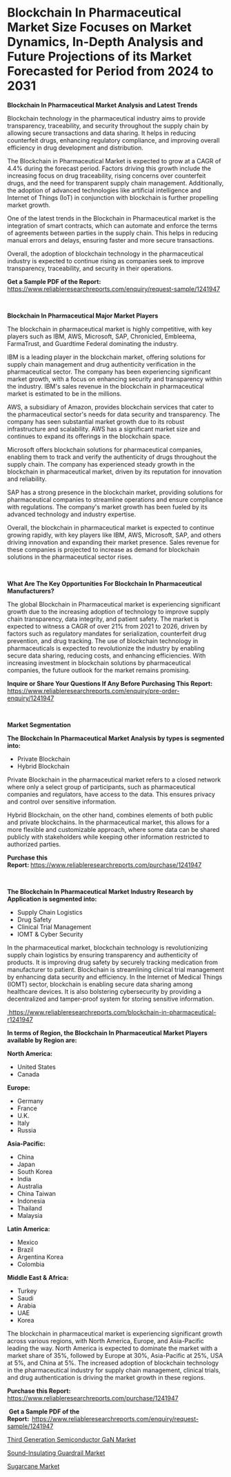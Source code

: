 <p><h1>Blockchain In Pharmaceutical Market Size Focuses on Market Dynamics, In-Depth Analysis and Future Projections of its Market Forecasted for Period from 2024 to 2031</h1></p><p><strong>Blockchain In Pharmaceutical Market Analysis and Latest Trends</strong></p>
<p><p>Blockchain technology in the pharmaceutical industry aims to provide transparency, traceability, and security throughout the supply chain by allowing secure transactions and data sharing. It helps in reducing counterfeit drugs, enhancing regulatory compliance, and improving overall efficiency in drug development and distribution.</p><p>The Blockchain in Pharmaceutical Market is expected to grow at a CAGR of 4.4% during the forecast period. Factors driving this growth include the increasing focus on drug traceability, rising concerns over counterfeit drugs, and the need for transparent supply chain management. Additionally, the adoption of advanced technologies like artificial intelligence and Internet of Things (IoT) in conjunction with blockchain is further propelling market growth.</p><p>One of the latest trends in the Blockchain in Pharmaceutical market is the integration of smart contracts, which can automate and enforce the terms of agreements between parties in the supply chain. This helps in reducing manual errors and delays, ensuring faster and more secure transactions.</p><p>Overall, the adoption of blockchain technology in the pharmaceutical industry is expected to continue rising as companies seek to improve transparency, traceability, and security in their operations.</p></p>
<p><strong>Get a Sample PDF of the Report:&nbsp;</strong> <a href="https://www.reliableresearchreports.com/enquiry/request-sample/1241947">https://www.reliableresearchreports.com/enquiry/request-sample/1241947</a></p>
<p>&nbsp;</p>
<p><strong>Blockchain In Pharmaceutical Major Market Players</strong></p>
<p><p>The blockchain in pharmaceutical market is highly competitive, with key players such as IBM, AWS, Microsoft, SAP, Chronicled, Embleema, FarmaTrust, and Guardtime Federal dominating the industry. </p><p>IBM is a leading player in the blockchain market, offering solutions for supply chain management and drug authenticity verification in the pharmaceutical sector. The company has been experiencing significant market growth, with a focus on enhancing security and transparency within the industry. IBM's sales revenue in the blockchain in pharmaceutical market is estimated to be in the millions.</p><p>AWS, a subsidiary of Amazon, provides blockchain services that cater to the pharmaceutical sector's needs for data security and transparency. The company has seen substantial market growth due to its robust infrastructure and scalability. AWS has a significant market size and continues to expand its offerings in the blockchain space.</p><p>Microsoft offers blockchain solutions for pharmaceutical companies, enabling them to track and verify the authenticity of drugs throughout the supply chain. The company has experienced steady growth in the blockchain in pharmaceutical market, driven by its reputation for innovation and reliability.</p><p>SAP has a strong presence in the blockchain market, providing solutions for pharmaceutical companies to streamline operations and ensure compliance with regulations. The company's market growth has been fueled by its advanced technology and industry expertise.</p><p>Overall, the blockchain in pharmaceutical market is expected to continue growing rapidly, with key players like IBM, AWS, Microsoft, SAP, and others driving innovation and expanding their market presence. Sales revenue for these companies is projected to increase as demand for blockchain solutions in the pharmaceutical sector rises.</p></p>
<p>&nbsp;</p>
<p><strong>What Are The Key Opportunities For Blockchain In Pharmaceutical Manufacturers?</strong></p>
<p><p>The global Blockchain in Pharmaceutical market is experiencing significant growth due to the increasing adoption of technology to improve supply chain transparency, data integrity, and patient safety. The market is expected to witness a CAGR of over 21% from 2021 to 2026, driven by factors such as regulatory mandates for serialization, counterfeit drug prevention, and drug tracking. The use of blockchain technology in pharmaceuticals is expected to revolutionize the industry by enabling secure data sharing, reducing costs, and enhancing efficiencies. With increasing investment in blockchain solutions by pharmaceutical companies, the future outlook for the market remains promising.</p></p>
<p><strong>Inquire or Share Your Questions If Any Before Purchasing This Report:</strong> <a href="https://www.reliableresearchreports.com/enquiry/pre-order-enquiry/1241947">https://www.reliableresearchreports.com/enquiry/pre-order-enquiry/1241947</a></p>
<p>&nbsp;</p>
<p><strong>Market Segmentation</strong></p>
<p><strong>The Blockchain In Pharmaceutical Market Analysis by types is segmented into:</strong></p>
<p><ul><li>Private Blockchain</li><li>Hybrid Blockchain</li></ul></p>
<p><p>Private Blockchain in the pharmaceutical market refers to a closed network where only a select group of participants, such as pharmaceutical companies and regulators, have access to the data. This ensures privacy and control over sensitive information. </p><p>Hybrid Blockchain, on the other hand, combines elements of both public and private blockchains. In the pharmaceutical market, this allows for a more flexible and customizable approach, where some data can be shared publicly with stakeholders while keeping other information restricted to authorized parties.</p></p>
<p><strong>Purchase this Report:&nbsp;</strong><a href="https://www.reliableresearchreports.com/purchase/1241947">https://www.reliableresearchreports.com/purchase/1241947</a></p>
<p>&nbsp;</p>
<p><strong>The Blockchain In Pharmaceutical Market Industry Research by Application is segmented into:</strong></p>
<p><ul><li>Supply Chain Logistics</li><li>Drug Safety</li><li>Clinical Trial Management</li><li>IOMT & Cyber Security</li></ul></p>
<p><p>In the pharmaceutical market, blockchain technology is revolutionizing supply chain logistics by ensuring transparency and authenticity of products. It is improving drug safety by securely tracking medication from manufacturer to patient. Blockchain is streamlining clinical trial management by enhancing data security and efficiency. In the Internet of Medical Things (IOMT) sector, blockchain is enabling secure data sharing among healthcare devices. It is also bolstering cybersecurity by providing a decentralized and tamper-proof system for storing sensitive information.</p></p>
<p><a href="https://www.reliableresearchreports.com/blockchain-in-pharmaceutical-r1241947">&nbsp;https://www.reliableresearchreports.com/blockchain-in-pharmaceutical-r1241947</a></p>
<p><strong>In terms of Region, the Blockchain In Pharmaceutical Market Players available by Region are:</strong></p>
<p>
    <p> <strong> North America: </strong>
        <ul>
            <li>United States</li>
            <li>Canada</li>
        </ul>
        </p> 
    <p> <strong> Europe: </strong>
        <ul>
            <li>Germany</li>
            <li>France</li>
            <li>U.K.</li>
            <li>Italy</li>
            <li>Russia</li>
        </ul>
        </p> 
    <p> <strong> Asia-Pacific: </strong>
        <ul>
            <li>China</li>
            <li>Japan</li>
            <li>South Korea</li>
            <li>India</li>
            <li>Australia</li>
            <li>China Taiwan</li>
            <li>Indonesia</li>
            <li>Thailand</li>
            <li>Malaysia</li>
        </ul>
        </p> 
    <p> <strong> Latin America: </strong>
        <ul>
            <li>Mexico</li>
            <li>Brazil</li>
            <li>Argentina Korea</li>
            <li>Colombia</li>
        </ul>
        </p> 
    <p> <strong> Middle East & Africa: </strong>
        <ul>
            <li>Turkey</li>
            <li>Saudi</li>
            <li>Arabia</li>
            <li>UAE</li>
            <li>Korea</li>
        </ul>
    </p>
    </p>
<p><p>The blockchain in pharmaceutical market is experiencing significant growth across various regions, with North America, Europe, and Asia-Pacific leading the way. North America is expected to dominate the market with a market share of 35%, followed by Europe at 30%, Asia-Pacific at 25%, USA at 5%, and China at 5%. The increased adoption of blockchain technology in the pharmaceutical industry for supply chain management, clinical trials, and drug authentication is driving the market growth in these regions.</p></p>
<p><strong>Purchase this Report: </strong><a href="https://www.reliableresearchreports.com/purchase/1241947">https://www.reliableresearchreports.com/purchase/1241947</a></p>
<p>&nbsp;<strong>Get a Sample PDF of the Report:&nbsp;&nbsp;</strong><a href="https://www.reliableresearchreports.com/enquiry/request-sample/1241947">https://www.reliableresearchreports.com/enquiry/request-sample/1241947</a></p>
<p><strong></strong></p>
<p><p><a href="https://www.linkedin.com/pulse/global-third-generation-semiconductor-gan-market-size-trends-szyfc">Third Generation Semiconductor GaN Market</a></p><p><a href="https://www.linkedin.com/pulse/sound-insulating-guardrail-market-research-report-key-cjggf">Sound-Insulating Guardrail Market</a></p><p><a href="https://www.linkedin.com/pulse/sugarcane-market-provides-comprehensive-analysis-including-ciwke">Sugarcane Market</a></p></p>